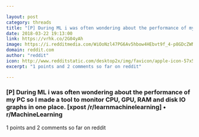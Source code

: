 ```yaml
---

layout: post
category: threads
title: "[P] During ML i was often wondering about the performance of my PC so I made a tool to monitor CPU, GPU, RAM and disk IO graphs in one place. [xpost /r/learnmachinelearning]"
date: 2018-03-22 19:13:00
link: https://vrhk.co/2G04yAh
image: https://i.redditmedia.com/WiOoNzl47PG6Av5hbow4HEbvt9f_4-p8GDcZWNRQHbM.jpg?w=320&s=2602e696b36c184317e3674d94be50d8
domain: reddit.com
author: "reddit"
icon: http://www.redditstatic.com/desktop2x/img/favicon/apple-icon-57x57.png
excerpt: "1 points and 2 comments so far on reddit"

---
```


### [P] During ML i was often wondering about the performance of my PC so I made a tool to monitor CPU, GPU, RAM and disk IO graphs in one place. [xpost /r/learnmachinelearning] • r/MachineLearning

1 points and 2 comments so far on reddit